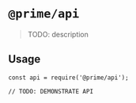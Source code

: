 # `@prime/api`

> TODO: description

## Usage

```
const api = require('@prime/api');

// TODO: DEMONSTRATE API
```
